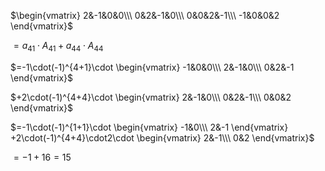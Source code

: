 $\begin{vmatrix}
2&-1&0&0\\\ 
0&2&-1&0\\\  
0&0&2&-1\\\ 
-1&0&0&2
\end{vmatrix}$

$=a_{41}\cdot A_{41}+a_{44}\cdot A_{44}$

$=-1\cdot(-1)^{4+1}\cdot
\begin{vmatrix}
-1&0&0\\\ 
2&-1&0\\\  
0&2&-1
\end{vmatrix}$

$+2\cdot(-1)^{4+4}\cdot
\begin{vmatrix}
2&-1&0\\\ 
0&2&-1\\\  
0&0&2
\end{vmatrix}$

$=-1\cdot(-1)^{1+1}\cdot
\begin{vmatrix}
-1&0\\\  
2&-1
\end{vmatrix}
+2\cdot(-1)^{4+4}\cdot2\cdot
\begin{vmatrix}
2&-1\\\  
0&2
\end{vmatrix}$

$=-1+16=15$